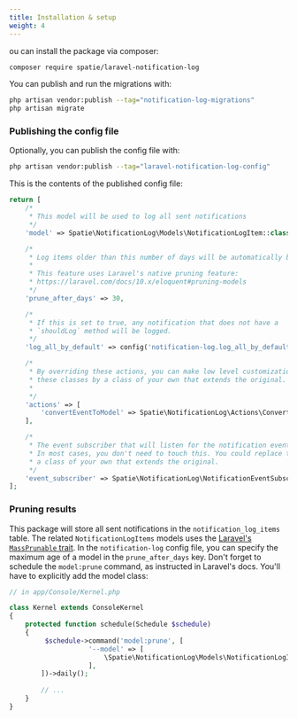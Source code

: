 ```yaml
---
title: Installation & setup
weight: 4
---
```


ou can install the package via composer:

```bash
composer require spatie/laravel-notification-log
```

You can publish and run the migrations with:

```bash
php artisan vendor:publish --tag="notification-log-migrations"
php artisan migrate
```

### Publishing the config file

Optionally, you can publish the config file with:

```bash
php artisan vendor:publish --tag="laravel-notification-log-config"
```

This is the contents of the published config file:

```php
return [
    /*
     * This model will be used to log all sent notifications
     */
    'model' => Spatie\NotificationLog\Models\NotificationLogItem::class,

    /*
     * Log items older than this number of days will be automatically be removed.
     *
     * This feature uses Laravel's native pruning feature:
     * https://laravel.com/docs/10.x/eloquent#pruning-models
     */
    'prune_after_days' => 30,

    /*
     * If this is set to true, any notification that does not have a
     * `shouldLog` method will be logged.
     */
    'log_all_by_default' => config('notification-log.log_all_by_default'),

    /*
     * By overriding these actions, you can make low level customizations. You can replace
     * these classes by a class of your own that extends the original.
     *
     */
    'actions' => [
        'convertEventToModel' => Spatie\NotificationLog\Actions\ConvertNotificationSendingEventToLogItem::class
    ],

    /*
     * The event subscriber that will listen for the notification events fire by Laravel.
     * In most cases, you don't need to touch this. You could replace this by
     * a class of your own that extends the original.
     */
    'event_subscriber' => Spatie\NotificationLog\NotificationEventSubscriber::class,
];
```

### Pruning results

This package will store all sent notifications in the `notification_log_items` table. The related `NotificationLogItems` models uses the [Laravel's `MassPrunable` trait](https://laravel.com/docs/10.x/eloquent#mass-pruning). In the `notification-log` config file, you can specify the maximum age of a model in the `prune_after_days` key. Don't forget to schedule the `model:prune` command, as instructed in Laravel's docs. You'll have to explicitly add the model class:

```php
// in app/Console/Kernel.php

class Kernel extends ConsoleKernel
{
    protected function schedule(Schedule $schedule)
    {
         $schedule->command('model:prune', [
                    '--model' => [
                        \Spatie\NotificationLog\Models\NotificationLogItem::class,
                    ],
        ])->daily();
    
        // ...   
    }
}
```
